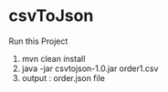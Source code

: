 # csvToJson

Run this Project
1. mvn clean install
2. java -jar csvtojson-1.0.jar order1.csv
3. output : order.json file
